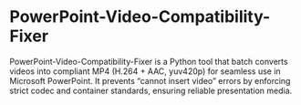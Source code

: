 # PowerPoint-Video-Compatibility-Fixer
PowerPoint-Video-Compatibility-Fixer is a Python tool that batch converts videos into compliant MP4 (H.264 + AAC, yuv420p) for seamless use in Microsoft PowerPoint. It prevents “cannot insert video” errors by enforcing strict codec and container standards, ensuring reliable presentation media.
